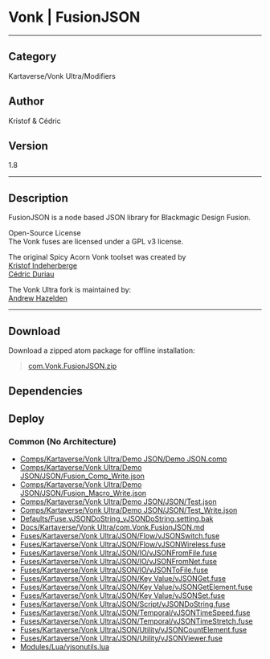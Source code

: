 # Vonk | FusionJSON
___

## Category
Kartaverse/Vonk Ultra/Modifiers

## Author
Kristof & Cédric

## Version
1.8

___

## Description
<p>FusionJSON is a node based JSON library for Blackmagic Design Fusion.</p>

<p>Open-Source License<br>
The Vonk fuses are licensed under a GPL v3 license.</p>

<p>The original Spicy Acorn Vonk toolset was created by<br>
<a href="mailto:xmnr0x23@gmail.com">Kristof Indeherberge</a><br>
<a href="mailto:duriau.cedric@live.be">Cédric Duriau</a></p>

<p>The Vonk Ultra fork is maintained by:<br>
<a href="mailto:andrew@andrewhazelden.com">Andrew Hazelden</a></p>

___

## Download

Download a zipped atom package for offline installation:
> [com.Vonk.FusionJSON.zip](https://gitlab.com/WeSuckLess/Reactor/-/archive/master/Reactor-master.zip?path=Atoms/com.Vonk.FusionJSON)  

## Dependencies

## Deploy

### Common (No Architecture)

<ul>
<li><a href="https://gitlab.com/WeSuckLess/Reactor/-/blob/master/Atoms/com.Vonk.FusionJSON/Comps/Kartaverse/Vonk Ultra/Demo JSON/Demo JSON.comp?ref_type=heads">Comps/Kartaverse/Vonk Ultra/Demo JSON/Demo JSON.comp</a></li>
<li><a href="https://gitlab.com/WeSuckLess/Reactor/-/blob/master/Atoms/com.Vonk.FusionJSON/Comps/Kartaverse/Vonk Ultra/Demo JSON/JSON/Fusion_Comp_Write.json?ref_type=heads">Comps/Kartaverse/Vonk Ultra/Demo JSON/JSON/Fusion_Comp_Write.json</a></li>
<li><a href="https://gitlab.com/WeSuckLess/Reactor/-/blob/master/Atoms/com.Vonk.FusionJSON/Comps/Kartaverse/Vonk Ultra/Demo JSON/JSON/Fusion_Macro_Write.json?ref_type=heads">Comps/Kartaverse/Vonk Ultra/Demo JSON/JSON/Fusion_Macro_Write.json</a></li>
<li><a href="https://gitlab.com/WeSuckLess/Reactor/-/blob/master/Atoms/com.Vonk.FusionJSON/Comps/Kartaverse/Vonk Ultra/Demo JSON/JSON/Test.json?ref_type=heads">Comps/Kartaverse/Vonk Ultra/Demo JSON/JSON/Test.json</a></li>
<li><a href="https://gitlab.com/WeSuckLess/Reactor/-/blob/master/Atoms/com.Vonk.FusionJSON/Comps/Kartaverse/Vonk Ultra/Demo JSON/JSON/Test_Write.json?ref_type=heads">Comps/Kartaverse/Vonk Ultra/Demo JSON/JSON/Test_Write.json</a></li>
<li><a href="https://gitlab.com/WeSuckLess/Reactor/-/blob/master/Atoms/com.Vonk.FusionJSON/Defaults/Fuse.vJSONDoString_vJSONDoString.setting.bak?ref_type=heads">Defaults/Fuse.vJSONDoString_vJSONDoString.setting.bak</a></li>
<li><a href="https://gitlab.com/WeSuckLess/Reactor/-/blob/master/Atoms/com.Vonk.FusionJSON/Docs/Kartaverse/Vonk Ultra/com.Vonk.FusionJSON.md?ref_type=heads">Docs/Kartaverse/Vonk Ultra/com.Vonk.FusionJSON.md</a></li>
<li><a href="https://gitlab.com/WeSuckLess/Reactor/-/blob/master/Atoms/com.Vonk.FusionJSON/Fuses/Kartaverse/Vonk Ultra/JSON/Flow/vJSONSwitch.fuse?ref_type=heads">Fuses/Kartaverse/Vonk Ultra/JSON/Flow/vJSONSwitch.fuse</a></li>
<li><a href="https://gitlab.com/WeSuckLess/Reactor/-/blob/master/Atoms/com.Vonk.FusionJSON/Fuses/Kartaverse/Vonk Ultra/JSON/Flow/vJSONWireless.fuse?ref_type=heads">Fuses/Kartaverse/Vonk Ultra/JSON/Flow/vJSONWireless.fuse</a></li>
<li><a href="https://gitlab.com/WeSuckLess/Reactor/-/blob/master/Atoms/com.Vonk.FusionJSON/Fuses/Kartaverse/Vonk Ultra/JSON/IO/vJSONFromFile.fuse?ref_type=heads">Fuses/Kartaverse/Vonk Ultra/JSON/IO/vJSONFromFile.fuse</a></li>
<li><a href="https://gitlab.com/WeSuckLess/Reactor/-/blob/master/Atoms/com.Vonk.FusionJSON/Fuses/Kartaverse/Vonk Ultra/JSON/IO/vJSONFromNet.fuse?ref_type=heads">Fuses/Kartaverse/Vonk Ultra/JSON/IO/vJSONFromNet.fuse</a></li>
<li><a href="https://gitlab.com/WeSuckLess/Reactor/-/blob/master/Atoms/com.Vonk.FusionJSON/Fuses/Kartaverse/Vonk Ultra/JSON/IO/vJSONToFile.fuse?ref_type=heads">Fuses/Kartaverse/Vonk Ultra/JSON/IO/vJSONToFile.fuse</a></li>
<li><a href="https://gitlab.com/WeSuckLess/Reactor/-/blob/master/Atoms/com.Vonk.FusionJSON/Fuses/Kartaverse/Vonk Ultra/JSON/Key Value/vJSONGet.fuse?ref_type=heads">Fuses/Kartaverse/Vonk Ultra/JSON/Key Value/vJSONGet.fuse</a></li>
<li><a href="https://gitlab.com/WeSuckLess/Reactor/-/blob/master/Atoms/com.Vonk.FusionJSON/Fuses/Kartaverse/Vonk Ultra/JSON/Key Value/vJSONGetElement.fuse?ref_type=heads">Fuses/Kartaverse/Vonk Ultra/JSON/Key Value/vJSONGetElement.fuse</a></li>
<li><a href="https://gitlab.com/WeSuckLess/Reactor/-/blob/master/Atoms/com.Vonk.FusionJSON/Fuses/Kartaverse/Vonk Ultra/JSON/Key Value/vJSONSet.fuse?ref_type=heads">Fuses/Kartaverse/Vonk Ultra/JSON/Key Value/vJSONSet.fuse</a></li>
<li><a href="https://gitlab.com/WeSuckLess/Reactor/-/blob/master/Atoms/com.Vonk.FusionJSON/Fuses/Kartaverse/Vonk Ultra/JSON/Script/vJSONDoString.fuse?ref_type=heads">Fuses/Kartaverse/Vonk Ultra/JSON/Script/vJSONDoString.fuse</a></li>
<li><a href="https://gitlab.com/WeSuckLess/Reactor/-/blob/master/Atoms/com.Vonk.FusionJSON/Fuses/Kartaverse/Vonk Ultra/JSON/Temporal/vJSONTimeSpeed.fuse?ref_type=heads">Fuses/Kartaverse/Vonk Ultra/JSON/Temporal/vJSONTimeSpeed.fuse</a></li>
<li><a href="https://gitlab.com/WeSuckLess/Reactor/-/blob/master/Atoms/com.Vonk.FusionJSON/Fuses/Kartaverse/Vonk Ultra/JSON/Temporal/vJSONTimeStretch.fuse?ref_type=heads">Fuses/Kartaverse/Vonk Ultra/JSON/Temporal/vJSONTimeStretch.fuse</a></li>
<li><a href="https://gitlab.com/WeSuckLess/Reactor/-/blob/master/Atoms/com.Vonk.FusionJSON/Fuses/Kartaverse/Vonk Ultra/JSON/Utility/vJSONCountElement.fuse?ref_type=heads">Fuses/Kartaverse/Vonk Ultra/JSON/Utility/vJSONCountElement.fuse</a></li>
<li><a href="https://gitlab.com/WeSuckLess/Reactor/-/blob/master/Atoms/com.Vonk.FusionJSON/Fuses/Kartaverse/Vonk Ultra/JSON/Utility/vJSONViewer.fuse?ref_type=heads">Fuses/Kartaverse/Vonk Ultra/JSON/Utility/vJSONViewer.fuse</a></li>
<li><a href="https://gitlab.com/WeSuckLess/Reactor/-/blob/master/Atoms/com.Vonk.FusionJSON/Modules/Lua/vjsonutils.lua?ref_type=heads">Modules/Lua/vjsonutils.lua</a></li>
</ul>
